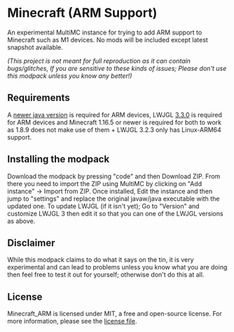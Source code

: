 # Minecraft (ARM Support)

An experimental MultiMC instance for trying to add ARM support to Minecraft such as M1 devices. No mods will be included except latest snapshot available.

*(This project is not meant for full reproduction as it can contain bugs/glitches, If you are sensitive to these kinds of issues; Please don't use this modpack unless you know any better!)*

## Requirements
A [newer java version](https://jdk.java.net/18) is required for ARM devices,
LWJGL [3.3.0](https://pastebin.com/raw/YUiiZY8J) is required for ARM devices and 
Minecraft 1.16.5 or newer is required for both to work as 1.8.9 does not make use of them + LWJGL 3.2.3 only has Linux-ARM64 support.

## Installing the modpack

Download the modpack by pressing "code" and then Download ZIP. From there you need to import the ZIP using MultiMC by clicking on "Add instance" -> Import from ZIP.
Once installed, Edit the instance and then jump to "settings" and replace the original javaw/java executable with the updated one. To update LWJGL (if it isn't yet); Go to "Version" and customize LWJGL 3 then edit it so that you can one of the LWJGL versions as above.

## Disclaimer

While this modpack claims to do what it says on the tin, it is very experimental and can lead to problems unless you know what you are doing then feel free to test it out for yourself; otherwise don't do this at all.

## License

Minecraft_ARM is licensed under MIT, a free and open-source license. For more information, please see the [license file](https://github.com/Kichura/minecraft_arm/blob/standard/LICENSE).
